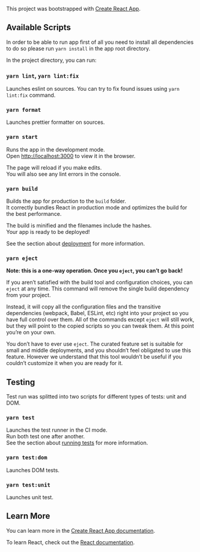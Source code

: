 This project was bootstrapped with [Create React App](https://github.com/facebook/create-react-app).

## Available Scripts

In order to be able to run app first of all you need to install all dependencies to do so please run `yarn install` in the app root directory.

In the project directory, you can run:

### `yarn lint`, `yarn lint:fix`

Launches eslint on sources. You can try to fix found issues using `yarn lint:fix` command.

### `yarn format`

Launches prettier formatter on sources.

### `yarn start`

Runs the app in the development mode.<br />
Open [http://localhost:3000](http://localhost:3000) to view it in the browser.

The page will reload if you make edits.<br />
You will also see any lint errors in the console.

### `yarn build`

Builds the app for production to the `build` folder.<br />
It correctly bundles React in production mode and optimizes the build for the best performance.

The build is minified and the filenames include the hashes.<br />
Your app is ready to be deployed!

See the section about [deployment](https://facebook.github.io/create-react-app/docs/deployment) for more information.

### `yarn eject`

**Note: this is a one-way operation. Once you `eject`, you can’t go back!**

If you aren’t satisfied with the build tool and configuration choices, you can `eject` at any time. This command will remove the single build dependency from your project.

Instead, it will copy all the configuration files and the transitive dependencies (webpack, Babel, ESLint, etc) right into your project so you have full control over them. All of the commands except `eject` will still work, but they will point to the copied scripts so you can tweak them. At this point you’re on your own.

You don’t have to ever use `eject`. The curated feature set is suitable for small and middle deployments, and you shouldn’t feel obligated to use this feature. However we understand that this tool wouldn’t be useful if you couldn’t customize it when you are ready for it.

## Testing

Test run was splitted into two scripts for different types of tests: unit and DOM.

### `yarn test`

Launches the test runner in the CI mode.<br />
Run both test one after another.<br />
See the section about [running tests](https://facebook.github.io/create-react-app/docs/running-tests) for more information.

### `yarn test:dom`

Launches DOM tests.

### `yarn test:unit`

Launches unit test.

## Learn More

You can learn more in the [Create React App documentation](https://facebook.github.io/create-react-app/docs/getting-started).

To learn React, check out the [React documentation](https://reactjs.org/).
